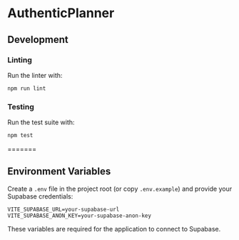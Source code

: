 # AuthenticPlanner

## Development

### Linting

Run the linter with:

```bash
npm run lint
```

### Testing

Run the test suite with:

```bash
npm test
```
=======
## Environment Variables

Create a `.env` file in the project root (or copy `.env.example`) and provide your Supabase credentials:

```
VITE_SUPABASE_URL=your-supabase-url
VITE_SUPABASE_ANON_KEY=your-supabase-anon-key
```

These variables are required for the application to connect to Supabase.

